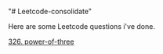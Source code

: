 "# Leetcode-consolidate"

Here are some Leetcode questions i've done. 

<a href="https://leetcode.com/problems/power-of-three/">326. power-of-three</a>
